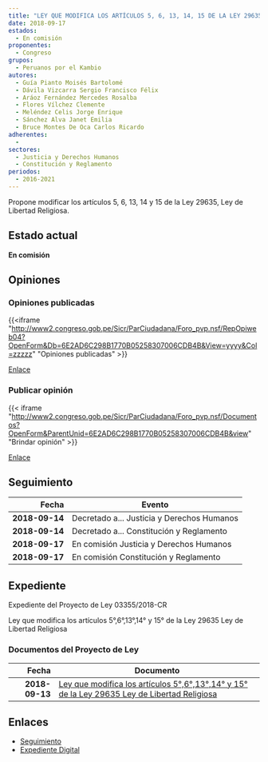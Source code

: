 ```yaml
---
title: "LEY QUE MODIFICA LOS ARTÍCULOS 5, 6, 13, 14, 15 DE LA LEY 29635, LEY DE LIBERTAD RELIGIOSA"
date: 2018-09-17
estados: 
  - En comisión
proponentes: 
  - Congreso
grupos: 
  - Peruanos por el Kambio
autores: 
  - Guía Pianto Moisés Bartolomé
  - Dávila Vizcarra Sergio Francisco Félix
  - Aráoz Fernández Mercedes Rosalba
  - Flores Vílchez Clemente
  - Meléndez Celis Jorge Enrique
  - Sánchez Alva Janet Emilia
  - Bruce Montes De Oca Carlos Ricardo
adherentes: 
  - 
sectores: 
  - Justicia y Derechos Humanos
  - Constitución y Reglamento
periodos: 
  - 2016-2021
---
```


Propone modificar los artículos 5, 6, 13, 14 y 15 de la Ley 29635, Ley de Libertad Religiosa.


## Estado actual

**En comisión**

## Opiniones

### Opiniones publicadas

{{<iframe "http://www2.congreso.gob.pe/Sicr/ParCiudadana/Foro_pvp.nsf/RepOpiweb04?OpenForm&Db=6E2AD6C298B1770B05258307006CDB4B&View=yyyy&Col=zzzzz" "Opiniones publicadas" >}}

[Enlace](http://www2.congreso.gob.pe/Sicr/ParCiudadana/Foro_pvp.nsf/RepOpiweb04?OpenForm&Db=6E2AD6C298B1770B05258307006CDB4B&View=yyyy&Col=zzzzz)
### Publicar opinión

{{< iframe "http://www2.congreso.gob.pe/Sicr/ParCiudadana/Foro_pvp.nsf/Documentos?OpenForm&ParentUnid=6E2AD6C298B1770B05258307006CDB4B&view" "Brindar opinión" >}}

[Enlace](http://www2.congreso.gob.pe/Sicr/ParCiudadana/Foro_pvp.nsf/Documentos?OpenForm&ParentUnid=6E2AD6C298B1770B05258307006CDB4B&view)

## Seguimiento

| Fecha | Evento |
|------:|--------|
| **2018-09-14** | Decretado a... Justicia y Derechos Humanos|
| **2018-09-14** | Decretado a... Constitución y Reglamento|
| **2018-09-17** | En comisión Justicia y Derechos Humanos|
| **2018-09-17** | En comisión Constitución y Reglamento|


## Expediente

Expediente del Proyecto de Ley 03355/2018-CR

Ley que modifica los artículos 5°,6°,13°,14° y 15° de la Ley 29635 Ley de Libertad Religiosa


### Documentos del Proyecto de Ley

| Fecha | Documento |
|------:|--------|
| **2018-09-13** | [Ley que modifica los artículos 5°,6°,13°,14° y 15° de la Ley 29635 Ley de Libertad Religiosa](http://www.leyes.congreso.gob.pe/Documentos/2016_2021/Proyectos_de_Ley_y_de_Resoluciones_Legislativas/PL0335520180913..PDF) |

## Enlaces 

- [Seguimiento](http://www2.congreso.gob.pe/Sicr/TraDocEstProc/CLProLey2016.nsf/f7fff46988ca05b1052578e100829cc7/eb5ad8a6efa21f6105258307006a176c?OpenDocument)
- [Expediente Digital](http://www2.congreso.gob.pe/Sicr/TraDocEstProc/CLProLey2016.nsf/f7fff46988ca05b1052578e100829cc7/eb5ad8a6efa21f6105258307006a176c?OpenDocument&Click=05257FB7005EB655.eb71d0cf91d8294e05256cdf006b5706/$Body/0.1C6C)
